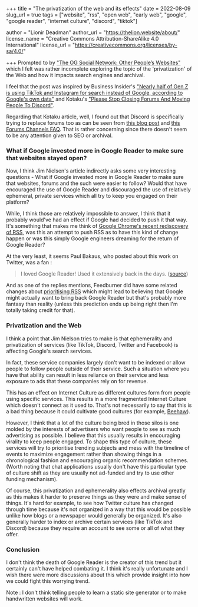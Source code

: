 +++
title = "The privatization of the web and its effects"
date = 2022-08-09
slug_url = true
tags = ["website", "rss", "open web", "early web", "google", "google reader", "internet culture", "discord", "tiktok"]

author = "Lionir Deadman"
author_url = "https://thelion.website/about/"
license_name = "Creative Commons Attribution-ShareAlike 4.0 International"
license_url = "https://creativecommons.org/licenses/by-sa/4.0/"

+++
Prompted to by ["The OG Social Network: Other People’s Websites"](https://blog.jim-nielsen.com/2022/other-peoples-websites/) which I felt was rather incomplete exploring the topic of the 'privatization' of the Web and how it impacts search engines and archival.
<!--more-->
I feel that the post was inspired by Business Insider's ["Nearly half of Gen Z is using TikTok and Instagram for search instead of Google, according to Google's own data"](https://www.businessinsider.com/nearly-half-genz-use-tiktok-instagram-over-google-search-2022-7) and Kotaku's ["Please Stop Closing Forums And Moving People To Discord"](https://kotaku.com/please-stop-closing-forums-and-moving-people-to-discord-1847684851).

Regarding that Kotaku article, well, I found out that Discord is specifically trying to replace forums too as can be seen from [this blog post](https://discord.com/blog/a-note-on-upcoming-community-experiments) and [this Forums Channels FAQ](https://support.discord.com/hc/en-us/articles/6208479917079-Forum-Channels-FAQ). That is rather concerning since there doesn't seem to be any attention given to SEO or archival.

### What if Google invested more in Google Reader to make sure that websites stayed open?

Now, I think Jim Nielsen's article indirectly asks some very interesting questions - What if Google invested more in Google Reader to make sure that websites, forums and the such were easier to follow? Would that have encouraged the use of Google Reader and discouraged the use of relatively ephemeral, private services which all try to keep you engaged on their platform?

While, I think those are relatively impossible to answer, I think that it probably would've had an effect if Google had decided to push it that way. It's something that makes me think of [Google Chrome's recent rediscovery of RSS](https://blog.chromium.org/2021/05/an-experiment-in-helping-users-and-web.html), was this an attempt to push RSS as to have this kind of change happen or was this simply Google engineers dreaming for the return of Google Reader? 

At the very least, it seems Paul Bakaus, who posted about this work on Twitter, was a fan : 

> I loved Google Reader! Used it extensively back in the days. ([source](https://twitter.com/MortenLinderud/status/1415796624803176455))

And as one of the replies mentions, Feedburner did have some related changes about [prioritising RSS](https://support.google.com/feedburner/answer/10483501) which might lead to believing that Google might actually want to bring back Google Reader but that's probably more fantasy than reality (unless this prediction ends up being right then I'm totally taking credit for that).

### Privatization and the Web

I think a point that Jim Nielson tries to make is that ephemerality and privatization of services (like TikTok, Discord, Twitter and Facebook) is affecting Google's search services. 

In fact, these service companies largely don't want to be indexed or allow people to follow people outside of their service. Such a situation where you have that ability can result in less reliance on their service and less exposure to ads that these companies rely on for revenue.

This has an effect on Internet Culture as different cultures form from people using specific services. This results in a more fragmented Internet Culture which doesn't connect as it used to. That's not necessarily to say that this is a bad thing because it could cultivate good cultures (for example, [Beehaw](https://beehaw.org)). 

However, I think that a lot of the culture being bred in those silos is one molded by the interests of advertisers who want people to see as much advertising as possible. I believe that this usually results in encouraging virality to keep people engaged. To shape this type of culture, these services will try to prioritise trending subjects and mess with the timeline of events to maximize engagement rather than showing things in a chronological fashion and encouraging organic recommendation schemes. (Worth noting that chat applications usually don't have this particular type of culture shift as they are usually not ad-funded and try to use other funding mechanism).

Of course, this privatization and ephemerality also effects archival greatly as this makes it harder to preserve things as they were and make sense of things. It's hard for example, to see how Twitter culture has changed through time because it's not organized in a way that this would be possible unlike how blogs or a newspaper would generally be organized. It's also generally harder to index or archive certain services (like TikTok and Discord) because they require an account to see some or all of what they offer.

### Conclusion

I don't think the death of Google Reader is the creator of this trend but it certainly can't have helped combating it. I think it's really unfortunate and I wish there were more discussions about this which provide insight into how we could fight this worrying trend.

Note : I don't think telling people to learn a static site generator or to make handwritten websites will work.
